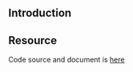 ## Introduction

## Resource

Code source and document is [here](https://github.com/kcl-lang/artifacthub/tree/main/whoami-yaml)

